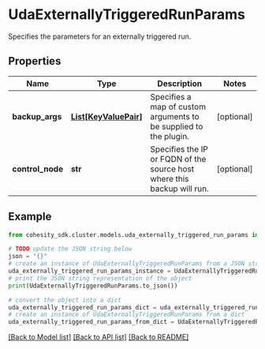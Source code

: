 # UdaExternallyTriggeredRunParams

Specifies the parameters for an externally triggered run.

## Properties

Name | Type | Description | Notes
------------ | ------------- | ------------- | -------------
**backup_args** | [**List[KeyValuePair]**](KeyValuePair.md) | Specifies a map of custom arguments to be supplied to the plugin. | [optional] 
**control_node** | **str** | Specifies the IP or FQDN of the source host where this backup will run. | [optional] 

## Example

```python
from cohesity_sdk.cluster.models.uda_externally_triggered_run_params import UdaExternallyTriggeredRunParams

# TODO update the JSON string below
json = "{}"
# create an instance of UdaExternallyTriggeredRunParams from a JSON string
uda_externally_triggered_run_params_instance = UdaExternallyTriggeredRunParams.from_json(json)
# print the JSON string representation of the object
print(UdaExternallyTriggeredRunParams.to_json())

# convert the object into a dict
uda_externally_triggered_run_params_dict = uda_externally_triggered_run_params_instance.to_dict()
# create an instance of UdaExternallyTriggeredRunParams from a dict
uda_externally_triggered_run_params_from_dict = UdaExternallyTriggeredRunParams.from_dict(uda_externally_triggered_run_params_dict)
```
[[Back to Model list]](../README.md#documentation-for-models) [[Back to API list]](../README.md#documentation-for-api-endpoints) [[Back to README]](../README.md)


